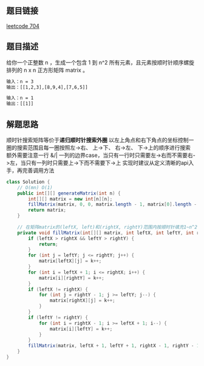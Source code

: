 ## 题目链接

[leetcode 704](https://leetcode.cn/problems/binary-search/)

## 题目描述

给你一个正整数 n ，生成一个包含 1 到 n^2 所有元素，且元素按顺时针顺序螺旋排列的 n x n 正方形矩阵 matrix 。

```html
输入：n = 3
输出：[[1,2,3],[8,9,4],[7,6,5]]

输入：n = 1
输出：[[1]]
```

## 解题思路

顺时针搜索矩阵等价于**递归顺时针搜索外圈**
以左上角点和右下角点的坐标控制一圈的搜索范围且每一圈按照左->右、 上->下、 右->左、 下->上的顺序进行搜索  
额外需要注意一行 &/| 一列的边界case，当只有一行时只需要左->右而不需要右->左，当只有一列时只需要上->下而不需要下->上
实现时建议从定义清晰的api入手，再完善调用方法

```JAVA
class Solution {
    // O(mn) O(1)
    public int[][] generateMatrix(int n) {
        int[][] matrix = new int[n][n];
        fillMatrix(matrix, 0, 0, matrix.length - 1, matrix[0].length - 1, 1);
        return matrix;
    }
    
    // 在矩阵matrix的(leftX, left)和(rightX, rightY)范围内按顺时针填充1~n^2内的数字
    private void fillMatrix(int[][] matrix, int leftX, int leftY, int rightX, int rightY, int k) {
        if (leftX > rightX && leftY > rightY) {
            return;
        }
        for (int j = leftY; j <= rightY; j++) {
            matrix[leftX][j] = k++;
        }
        for (int i = leftX + 1; i <= rightX; i++) {
            matrix[i][rightY] = k++;
        }
        if (leftX != rightX) {
            for (int j = rightY - 1; j >= leftY; j--) {
                matrix[rightX][j] = k++;
            }
        }
        if (leftY != rightY) {
            for (int i = rightX - 1; i >= leftX + 1; i--) {
                matrix[i][leftY] = k++;
            }
        }
        fillMatrix(matrix, leftX + 1, leftY + 1, rightX - 1, rightY - 1, k);
    } 
}
```
